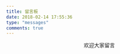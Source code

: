 ```yaml
---
title: 留言板
date: 2018-02-14 17:55:36
type: "messages"
comments: true
---
```


<p align="center">欢迎大家留言</p>